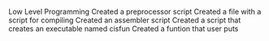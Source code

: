 Low Level Programming
Created a preprocessor script
Created a file with a script for compiling
Created an assembler script
Created a script that creates an executable named cisfun 
Created a funtion that user puts
